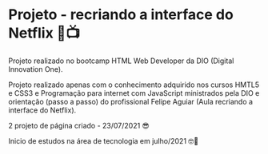 # Projeto - recriando a interface do  Netflix 🎥📺

Projeto realizado no bootcamp HTML Web Developer da DIO (Digital Innovation One).

Projeto realizado apenas com o conhecimento adquirido nos cursos HMTL5 e CSS3 e Programação para internet com JavaScript ministrados pela DIO e orientação (passo a passo) do profissional Felipe Aguiar (Aula recriando a interface do Netflix).



2 projeto de página criado - 23/07/2021 😎



Inicio de estudos na área de tecnologia em julho/2021 🤓📖

